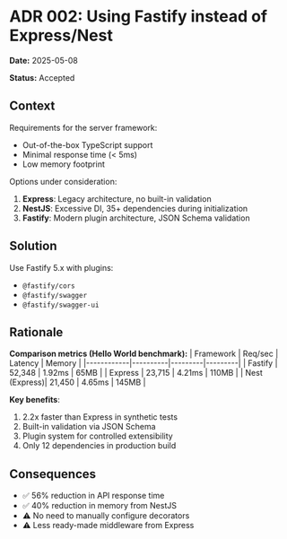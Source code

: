# ADR 002: Using Fastify instead of Express/Nest

**Date:** 2025-05-08

**Status:** Accepted

## Context

Requirements for the server framework:

- Out-of-the-box TypeScript support
- Minimal response time (< 5ms)
- Low memory footprint

Options under consideration:

1. **Express**: Legacy architecture, no built-in validation
2. **NestJS**: Excessive DI, 35+ dependencies during initialization
3. **Fastify**: Modern plugin architecture, JSON Schema validation

## Solution

Use Fastify 5.x with plugins:

- `@fastify/cors`
- `@fastify/swagger`
- `@fastify/swagger-ui`

## Rationale

**Comparison metrics (Hello World benchmark):**
| Framework | Req/sec | Latency | Memory |
|------------|----------|---------|---------|
| Fastify | 52,348 | 1.92ms | 65MB |
| Express | 23,715 | 4.21ms | 110MB |
| Nest (Express)| 21,450 | 4.65ms | 145MB |

**Key benefits**:

1. 2.2x faster than Express in synthetic tests
2. Built-in validation via JSON Schema
3. Plugin system for controlled extensibility
4. Only 12 dependencies in production build

## Consequences

- ✅ 56% reduction in API response time
- ✅ 40% reduction in memory from NestJS
- ⚠️ No need to manually configure decorators
- ⚠️ Less ready-made middleware from Express
